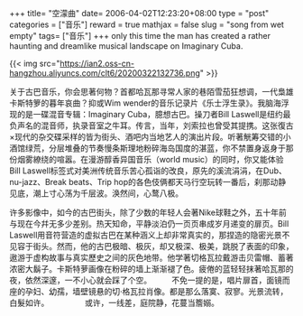 +++
title= "空濛曲"
date= 2006-04-02T12:23:20+08:00
type = "post"
categories = ["音乐"]
reward = true
mathjax = false
slug = "song from wet empty"
tags= ["音乐"]
+++
only this time the man has created a rather haunting and dreamlike musical landscape on Imaginary Cuba.

{{< img src="https://ian2.oss-cn-hangzhou.aliyuncs.com/clt6/20200322132736.png" >}}


关于古巴音乐，你会思著何物？首都哈瓦那寻常人家的巷陌雪茄狂想调，一代梟雄卡斯特箩的暮年哀曲？抑或Wim wender的音乐记录片《乐士浮生录》。我脑海浮现的是一碟混音专辑：Imaginary Cuba，臆想古巴。操刀者Bill Laswell是纽约最负声名的混音师，执录音室之牛耳。传言，当年，刘索拉也曾受其提携。这张復古×现代的杂交碟采样的皆为街头、酒吧内当地艺人的演出片段。听著觥筹交错的小酒馆绿荒，分层堆叠的节奏慢条斯理地粉碎海岛国度的湛蓝，你不禁置身返身于那份烟雾繚绕的喧嚣。在漫游醇香异国音乐（world music）的同时，你又能体验Bill Laswell标签式对美洲传统音乐苦心孤诣的改良，原先的溪流涓涓，在Dub、nu-jazz、Break beats、Trip hop的各色伎俩都天马行空玩转一番后，刹那动静见底，潮上寸心荡为千层波。涣然间，心鹜八极。
<!--more-->
许多影像中，如今的古巴街头，除了少数的年轻人会著Nike球鞋之外，五十年前与现在今幷无多少差别。热天知命，平静淡泊仍一页页串成岁月递变的扉页。Bill Laswell用音符营造的虚拟古巴在某种涵义上却非常真实的，那捏造的隐密光景不见容于街头。然而，他的古巴极暗、极灰，却又极深、极美，跳脱了表面的印象，遨游于虚构故事与真实歷史之间的灰色地带。他学著切格瓦拉戴游击贝雷帽、蓄著浓密大鬍子。卡斯特萝画像在粉碎的墙上渐渐褪了色。疲倦的蓝轻轻抹著哈瓦那的夜，依然深邃，一不小心就会踩了个空。
　　
不免一提的是，唱片扉首，面镜而座的孕妇、幼孺，墙壁镜悬的切·格瓦拉肖像。都是那么落寞、寂寥。光景流转，白髮如许。
　　　　
或许，一线差，庭院静，花蔓当簷嫋。